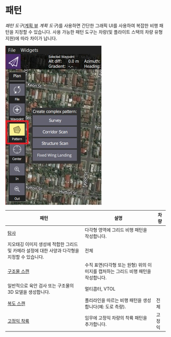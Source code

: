 # 패턴

*패턴 도구*([계획 뷰](../PlanView/PlanView.md) *계획 도구*)를 사용하면 간단한 그래픽 UI를 사용하여 복잡한 비행 패턴을 지정할 수 있습니다. 사용 가능한 패턴 도구는 차량(및 플라이트 스택의 차량 유형 지원)에 따라 차이가 납니다.

![패턴 도구(계획 도구)](../../assets/plan/pattern/pattern_tool.jpg)

| 패턴                                                  | 설명                                                                                   | 차량         |
| --------------------------------------------------- | ------------------------------------------------------------------------------------ | ---------- |
| [탐사](../PlanView/pattern_survey.md)                 | 다각형 영역에 그리드 비행 패턴을 작성합니다.   
지오태깅 이미지 생성에 적합한 그리드 및 카메라 설정에 대한 사양과 다각형을 지정할 수 있습니다.  | 전체         |
| [구조물 스캔](../PlanView/pattern_structure_scan_v2.md)  | 수직 표면(다각형 또는 원형) 위의 이미지를 캡처하는 그리드 비행 패턴을 작성합니다.   
일반적으로 육안 검사 또는 구조물의 3D 모델을 생성합니다. | 멀티콥터, VTOL |
| [복도 스캔](../PlanView/pattern_corridor_scan.md)       | 폴리라인을 따르는 비행 패턴을 생성합니다(예: 도로 측량).                                                    | 전체         |
| [고정익 착륙](../PlanView/pattern_fixed_wing_landing.md) | 임무에 고정익 차량의 착륙 패턴을 추가합니다.                                                            | 고정익        |